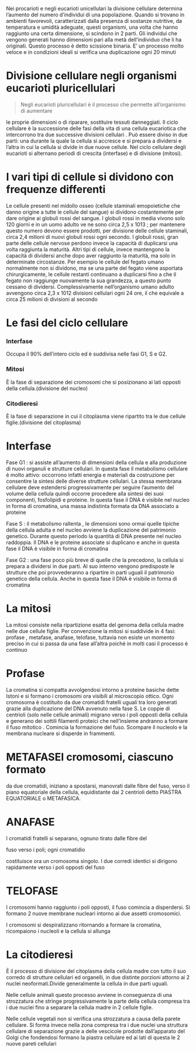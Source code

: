 Nei procarioti e negli eucarioti unicellulari la divisione cellulare determina l’aumento del numero d’individui di una popolazione. Quando si trovano in ambienti favorevoli, caratterizzati dalla presenza di sostanze nutritive, da temperatura e umidità adeguate, questi organismi, una volta che hanno raggiunto una certa dimensione, si scindono in 2 parti. Gli individui che vengono generati hanno dimensioni pari alla metà dell’individuo che li ha originati. Questo processo è detto scissione binaria. E’ un processo molto veloce e in condizioni ideali si verifica una duplicazione ogni 20 minuti

# Divisione cellulare negli organismi eucarioti pluricellulari

> Negli eucarioti pluricellulari è il processo che permette all’organismo di aumentare

le proprie dimensioni o di riparare, sostituire tessuti danneggiati. Il ciclo cellulare è la successione delle fasi della vita di una cellula eucariotica che intercorrono tra due successive divisioni cellulari . Può essere diviso in due parti: una durante la quale la cellula si accresce e si prepara a dividersi e l’altra in cui la cellula si divide in due nuove cellule. Nel ciclo cellulare degli eucarioti si alternano periodi di crescita (interfase) e di divisione (mitosi).


# I vari tipi di cellule si dividono con frequenze differenti

Le cellule presenti nel midollo osseo (cellule staminali emopoietiche che danno origine a tutte le cellule del sangue) si dividono costantemente per dare origine ai globuli rossi del sangue. I globuli rossi in media vivono solo 120 giorni e in un uomo adulto ve ne sono circa 2,5 x 1013 ; per mantenere questo numero devono essere prodotti, per divisione delle cellule staminali, circa 2,4 milioni di nuovi globuli rossi ogni secondo. I globuli rossi, gran parte delle cellule nervose perdono invece la capacità di duplicarsi una volta raggiunta la maturità. Altri tipi di cellule, invece mantengono la capacità di dividersi anche dopo aver raggiunto la maturità, ma solo in determinate circostanze. Per esempio le cellule del fegato umano normalmente non si dividono, ma se una parte del fegato viene asportata chirurgicamente, le cellule restanti continuano a duplicarsi fino a che il fegato non raggiunge nuovamente la sua grandezza, a questo punto cessano di dividersi. Complessivamente nell’organismo umano adulto avvengono circa 2,3 x 1012 divisioni cellulari ogni 24 ore, il che equivale a circa 25 milioni di divisioni al secondo


# Le fasi del ciclo cellulare

### Interfase

Occupa il 90% dell’intero ciclo ed è suddivisa nelle fasi G1, S e G2.

### Mitosi

È la fase di separazione dei cromosomi che si posizionano ai lati opposti della cellula.(divisione del nucleo)

### Citodieresi

È la fase di separazione in cui il citoplasma viene ripartito tra le due cellule figlie.(divisione del citoplasma)

# Interfase

Fase G1 : si assiste all’aumento di dimensioni della cellula e alla
produzione di nuovi organuli e strutture cellulari. In questa fase il
metabolismo cellulare è molto attivo: occorrono infatti energia e
materiali da costruzione per consentire la sintesi delle diverse
strutture cellulari. La stessa membrana cellulare deve estendersi
progressivamente per seguire l’aumento del volume della cellula quindi
occorre procedere alla sintesi dei suoi componenti, fosfolipidi e
proteine. In questa fase il DNA è visibile nel nucleo in forma di
cromatina, una massa indistinta formata da DNA associato a proteine

Fase S : il metabolismo rallenta , le dimensioni sono ormai quelle
tipiche della cellula adulta e nel nucleo avviene la duplicazione del
patrimonio genetico. Durante questo periodo la quantità di DNA
presente nel nucleo raddoppia. Il DNA e le proteine associate si
duplicano e anche in questa fase il DNA è visibile in forma di
cromatina

Fase G2 : una fase poco più breve di quelle che la precedono, la
cellula si prepara a dividersi in due parti. Al suo interno vengono
predisposte le strutture che poi provvederanno a ripartire in parti
uguali il patrimonio genetico della cellula. Anche in questa fase il DNA
è visibile in forma di cromatina

# La mitosi

La mitosi consiste nella ripartizione
esatta del genoma della cellula
madre nelle due cellule figlie. Per
convenzione la mitosi si suddivide in
4 fasi: profase , metafase,
anafase, telofase, tuttavia non
esiste un momento preciso in cui si
passa da una fase all’altra poiché in
molti casi il processo è continuo

# Profase

La cromatina si compatta avvolgendosi
intorno a proteine basiche dette
Istoni e si formano i cromosomi ora
visibili al microscopio ottico. Ogni
cromosoma è costituito da due
cromatidi fratelli uguali tra loro
generati grazie alla duplicazione del
DNA avvenuto nella fase S. Le coppie
di centrioli (solo nelle cellule animali)
migrano verso i poli opposti della
cellula e generano dei sottili filamenti
proteici che nell’insieme andranno a
formare il fuso mitotico . Comincia
la formazione del fuso. Scompare il
nucleolo e la membrana nucleare si
disperde in frammenti.


# METAFASEI cromosomi, ciascuno formato

da due cromatidi, iniziano a
spostarsi, manovrati dalle fibre
del fuso, verso il piano
equatoriale della cellula,
equidistante dai 2 centrioli
detto PIASTRA EQUATORIALE
o METAFASICA. 

# ANAFASE

I cromatidi fratelli si separano,
ognuno tirato dalle fibre del

fuso verso i poli; ogni cromatidio

costituisce ora un cromosoma
singolo. I due corredi identici si
dirigono rapidamente verso i poli
opposti del fuso

# TELOFASE

I cromosomi hanno raggiunto i poli
opposti, il fuso comincia a
disperdersi. Si formano 2 nuove
membrane nucleari intorno ai due
assetti cromosomici.

I cromosomi si despiralizzano
ritornando a formare la cromatina,
ricompaiono i nucleoli e la cellula si
allunga

# La citodieresi

È il processo di divisione del citoplasma della
cellula madre con tutto il suo corredo di
strutture cellulari ed organelli, in due
distinte porzioni attorno ai 2 nuclei
neoformati.Divide generalmente la cellula in
due parti uguali.

Nelle cellule animali questo processo
avviene in conseguenza di una strozzatura
che stringe progressivamente la parte della
cellula compresa tra i due nuclei fino a
separare la cellula madre in 2 cellule figlie.

Nelle cellule vegetali non si verifica una
strozzatura a causa della parete cellulare. Si
forma invece nella zona compresa tra i due
nuclei una struttura cellulare di separazione
grazie a delle vescicole prodotte
dall’apparato del Golgi che fondendosi
formano la piastra cellulare ed ai lati di
questa le 2 nuove pareti cellulari




